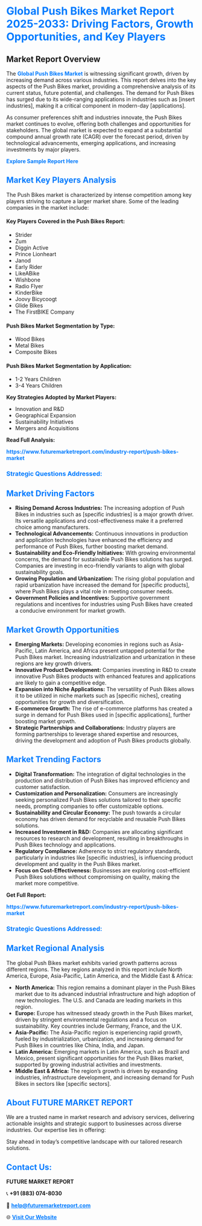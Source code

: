<h1 style="color: #007BFF;">Global Push Bikes Market Report 2025-2033: Driving Factors, Growth Opportunities, and Key Players</h1>

<section id="overview">
<h2>Market Report Overview</h2>
<p>The <a href="https://www.futuremarketreport.com/industry-report/push-bikes-market" style="color: #007BFF; text-decoration: none;"><strong>Global Push Bikes Market</strong></a> is witnessing significant growth, driven by increasing demand across various industries. This report delves into the key aspects of the Push Bikes market, providing a comprehensive analysis of its current status, future potential, and challenges. The demand for Push Bikes has surged due to its wide-ranging applications in industries such as [insert industries], making it a critical component in modern-day [applications].</p>
<p>As consumer preferences shift and industries innovate, the Push Bikes market continues to evolve, offering both challenges and opportunities for stakeholders. The global market is expected to expand at a substantial compound annual growth rate (CAGR) over the forecast period, driven by technological advancements, emerging applications, and increasing investments by major players.</p>
</section>

<section id="overview">
<p><a href="https://www.futuremarketreport.com/request-sample/reportId=107975" style="color: #007BFF; text-decoration: none;"><strong>Explore Sample Report Here</strong></a></p>
</section>

<section id="key-players">
<h2 style="color: #007BFF;">Market Key Players Analysis</h2>
<p>The Push Bikes market is characterized by intense competition among key players striving to capture a larger market share. Some of the leading companies in the market include:</p>
<h4>Key Players Covered in the Push Bikes Report:</h4>
<ul><li>Strider</li><li>Zum</li><li>Diggin Active</li><li>Prince Lionheart</li><li>Janod</li><li>Early Rider</li><li>LikeABike</li><li>Wishbone</li><li>Radio Flyer</li><li>KinderBike</li><li>Joovy Bicycoogt</li><li>Glide Bikes</li><li>The FirstBIKE Company</li></ul>
<h4>Push Bikes Market Segmentation by Type:</h4>
<ul><li>Wood Bikes</li><li>Metal Bikes</li><li>Composite Bikes</li></ul>

<h4>Push Bikes Market Segmentation by Application:</h4>
<ul><li>1-2 Years Children</li><li>3-4 Years Children</li></ul>
<p><strong>Key Strategies Adopted by Market Players:</strong></p>
<ul>
<li>Innovation and R&D</li>
<li>Geographical Expansion</li>
<li>Sustainability Initiatives</li>
<li>Mergers and Acquisitions</li>
</ul>
</section>

<section>
<p><strong>Read Full Analysis: </strong></p><a href="https://www.futuremarketreport.com/industry-report/push-bikes-market" style="color: #007BFF; text-decoration: none;"><strong>https://www.futuremarketreport.com/industry-report/push-bikes-market</strong></a>
<h3 style="color: #007BFF;">Strategic Questions Addressed:</h3>
</section>

<section id="driving-factors">
<h2 style="color: #007BFF;">Market Driving Factors</h2>
<ul>
<li><strong>Rising Demand Across Industries:</strong> The increasing adoption of Push Bikes in industries such as [specific industries] is a major growth driver. Its versatile applications and cost-effectiveness make it a preferred choice among manufacturers.</li>
<li><strong>Technological Advancements:</strong> Continuous innovations in production and application technologies have enhanced the efficiency and performance of Push Bikes, further boosting market demand.</li>
<li><strong>Sustainability and Eco-Friendly Initiatives:</strong> With growing environmental concerns, the demand for sustainable Push Bikes solutions has surged. Companies are investing in eco-friendly variants to align with global sustainability goals.</li>
<li><strong>Growing Population and Urbanization:</strong> The rising global population and rapid urbanization have increased the demand for [specific products], where Push Bikes plays a vital role in meeting consumer needs.</li>
<li><strong>Government Policies and Incentives:</strong> Supportive government regulations and incentives for industries using Push Bikes have created a conducive environment for market growth.</li>
</ul>
</section>

<section id="growth-opportunities">
<h2 style="color: #007BFF;">Market Growth Opportunities</h2>
<ul>
<li><strong>Emerging Markets:</strong> Developing economies in regions such as Asia-Pacific, Latin America, and Africa present untapped potential for the Push Bikes market. Increasing industrialization and urbanization in these regions are key growth drivers.</li>
<li><strong>Innovative Product Development:</strong> Companies investing in R&D to create innovative Push Bikes products with enhanced features and applications are likely to gain a competitive edge.</li>
<li><strong>Expansion into Niche Applications:</strong> The versatility of Push Bikes allows it to be utilized in niche markets such as [specific niches], creating opportunities for growth and diversification.</li>
<li><strong>E-commerce Growth:</strong> The rise of e-commerce platforms has created a surge in demand for Push Bikes used in [specific applications], further boosting market growth.</li>
<li><strong>Strategic Partnerships and Collaborations:</strong> Industry players are forming partnerships to leverage shared expertise and resources, driving the development and adoption of Push Bikes products globally.</li>
</ul>
</section>

<section id="trending-factors">
<h2 style="color: #007BFF;">Market Trending Factors</h2>
<ul>
<li><strong>Digital Transformation:</strong> The integration of digital technologies in the production and distribution of Push Bikes has improved efficiency and customer satisfaction.</li>
<li><strong>Customization and Personalization:</strong> Consumers are increasingly seeking personalized Push Bikes solutions tailored to their specific needs, prompting companies to offer customizable options.</li>
<li><strong>Sustainability and Circular Economy:</strong> The push towards a circular economy has driven demand for recyclable and reusable Push Bikes solutions.</li>
<li><strong>Increased Investment in R&D:</strong> Companies are allocating significant resources to research and development, resulting in breakthroughs in Push Bikes technology and applications.</li>
<li><strong>Regulatory Compliance:</strong> Adherence to strict regulatory standards, particularly in industries like [specific industries], is influencing product development and quality in the Push Bikes market.</li>
<li><strong>Focus on Cost-Effectiveness:</strong> Businesses are exploring cost-efficient Push Bikes solutions without compromising on quality, making the market more competitive.</li>
</ul>
</section>

<section>
<p><strong>Get Full Report: </strong></p><a href="https://www.futuremarketreport.com/industry-report/push-bikes-market" style="color: #007BFF; text-decoration: none;"><strong>https://www.futuremarketreport.com/industry-report/push-bikes-market</strong></a>
<h3 style="color: #007BFF;">Strategic Questions Addressed:</h3>
</section>


<section id="regional-analysis">
<h2 style="color: #007BFF;">Market Regional Analysis</h2>
<p>The global Push Bikes market exhibits varied growth patterns across different regions. The key regions analyzed in this report include North America, Europe, Asia-Pacific, Latin America, and the Middle East & Africa:</p>
<ul>
<li><strong>North America:</strong> This region remains a dominant player in the Push Bikes market due to its advanced industrial infrastructure and high adoption of new technologies. The U.S. and Canada are leading markets in this region.</li>
<li><strong>Europe:</strong> Europe has witnessed steady growth in the Push Bikes market, driven by stringent environmental regulations and a focus on sustainability. Key countries include Germany, France, and the U.K.</li>
<li><strong>Asia-Pacific:</strong> The Asia-Pacific region is experiencing rapid growth, fueled by industrialization, urbanization, and increasing demand for Push Bikes in countries like China, India, and Japan.</li>
<li><strong>Latin America:</strong> Emerging markets in Latin America, such as Brazil and Mexico, present significant opportunities for the Push Bikes market, supported by growing industrial activities and investments.</li>
<li><strong>Middle East & Africa:</strong> The region’s growth is driven by expanding industries, infrastructure development, and increasing demand for Push Bikes in sectors like [specific sectors].</li>
</ul>
</section>

<footer>
<h2 style="color: #007BFF;">About FUTURE MARKET REPORT</h2>
<p>We are a trusted name in market research and advisory services, delivering actionable insights and strategic support to businesses across diverse industries. Our expertise lies in offering:</p>

<p>Stay ahead in today’s competitive landscape with our tailored research solutions.</p>

<h2 style="color: #007BFF;">Contact Us:</h2>
<p><strong>FUTURE MARKET REPORT</strong></p>
<p>📞 <strong>+91 (883) 074-8030</strong></p>
<p>📧 <strong><a href="mailto:help@futuremarketreport.com" style="color: #007BFF;">help@futuremarketreport.com</a></strong></p>
<p>🌐 <strong><a href="https://www.futuremarketreport.com/" style="color: #007BFF;">Visit Our Website</a></strong></p>
</footer>